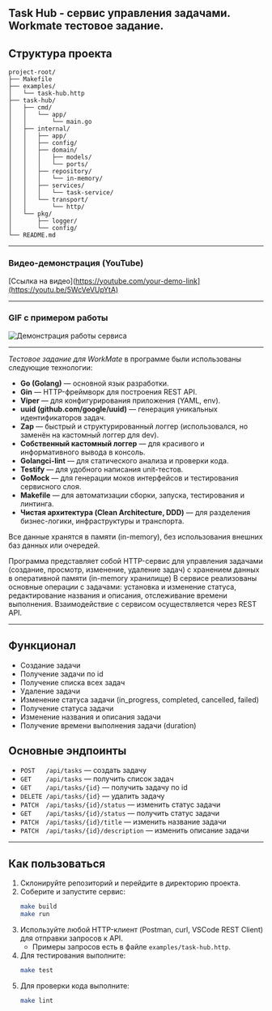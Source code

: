 ## Task Hub - сервис управления задачами. Workmate тестовое задание.

## Структура проекта

```
project-root/
├── Makefile
├── examples/
│   └── task-hub.http
├── task-hub/
│   ├── cmd/
│   │   └── app/
│   │       └── main.go
│   ├── internal/
│   │   ├── app/
│   │   ├── config/
│   │   ├── domain/
│   │   │   ├── models/
│   │   │   └── ports/
│   │   ├── repository/
│   │   │   └── in-memory/
│   │   ├── services/
│   │   │   └── task-service/
│   │   └── transport/
│   │       └── http/
│   └── pkg/
│       ├── logger/
│       └── config/
└── README.md
```
---

### Видео-демонстрация (YouTube)

[Ссылка на видео](https://youtube.com/your-demo-link](https://youtu.be/5WcVeVUpYtA)

---

### GIF с примером работы

![Демонстрация работы сервиса](your-demo.gif)

---

*Тестовое задание для WorkMate* в программе были использованы следующие технологии:

- **Go (Golang)** — основной язык разработки.
- **Gin** — HTTP-фреймворк для построения REST API.
- **Viper** — для конфигурирования приложения (YAML, env).
- **uuid (github.com/google/uuid)** — генерация уникальных идентификаторов задач.
- **Zap** — быстрый и структурированный логгер (использовался, но заменён на кастомный логгер для dev).
- **Собственный кастомный логгер** — для красивого и информативного вывода в консоль.
- **Golangci-lint** — для статического анализа и проверки кода.
- **Testify** — для удобного написания unit-тестов.
- **GoMock** — для генерации моков интерфейсов и тестирования сервисного слоя.
- **Makefile** — для автоматизации сборки, запуска, тестирования и линтинга.
- **Чистая архитектура (Clean Architecture, DDD)** — для разделения бизнес-логики, инфраструктуры и транспорта.

Все данные хранятся в памяти (in-memory), без использования внешних баз данных или очередей. 

Программа представляет собой HTTP-сервис для управления задачами (создание, просмотр, изменение, удаление задач) с хранением данных в оперативной памяти (in-memory хранилище)
В сервисе реализованы основные операции с задачами: установка и изменение статуса, редактирование названия и описания, отслеживание времени выполнения.
Взаимодействие с сервисом осуществляется через REST API.

---

## Функционал

- Создание задачи
- Получение задачи по id
- Получение списка всех задач
- Удаление задачи
- Изменение статуса задачи (in_progress, completed, cancelled, failed)
- Получение статуса задачи
- Изменение названия и описания задачи
- Получение времени выполнения задачи (duration)

## Основные эндпоинты

- `POST   /api/tasks` — создать задачу
- `GET    /api/tasks` — получить список задач
- `GET    /api/tasks/{id}` — получить задачу по id
- `DELETE /api/tasks/{id}` — удалить задачу
- `PATCH  /api/tasks/{id}/status` — изменить статус задачи
- `GET    /api/tasks/{id}/status` — получить статус задачи
- `PATCH  /api/tasks/{id}/title` — изменить название задачи
- `PATCH  /api/tasks/{id}/description` — изменить описание задачи

---

## Как пользоваться

1. Склонируйте репозиторий и перейдите в директорию проекта.
2. Соберите и запустите сервис:
   ```sh
   make build
   make run
   ```
3. Используйте любой HTTP-клиент (Postman, curl, VSCode REST Client) для отправки запросов к API.
   - Примеры запросов есть в файле `examples/task-hub.http`.
4. Для тестирования выполните:
   ```sh
   make test
   ```
5. Для проверки кода выполните:
   ```sh
   make lint
   ```




